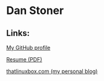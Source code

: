 # Dan Stoner

## Links:

[My GitHub profile](https://github.com/danstoner/)

[Resume (PDF)](https://github.com/danstoner/danstonerresume/raw/master/two_page/danstoner_resume_two_page.pdf)

[thatlinuxbox.com (my personal blog)](http://thatlinuxbox.com/blog/)


